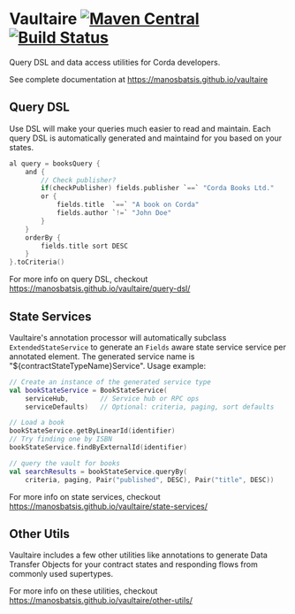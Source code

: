# Vaultaire [![Maven Central](https://img.shields.io/maven-central/v/com.github.manosbatsis.vaultaire/vaultaire.svg)](https://repo1.maven.org/maven2/com/github/manosbatsis/vaultaire/vaultaire/) [![Build Status](https://travis-ci.org/manosbatsis/vaultaire.svg?branch=master)](https://travis-ci.org/manosbatsis/vaultaire)

Query DSL and data access utilities for Corda developers.   

See complete documentation at https://manosbatsis.github.io/vaultaire

## Query DSL

Use DSL will make your queries much easier to read and maintain. 
Each query DSL is automatically generated and maintaind for you 
based on your states.


```kotlin
al query = booksQuery {
    and {
    	// Check publisher?
        if(checkPublisher) fields.publisher `==` "Corda Books Ltd."
        or {
            fields.title  `==` "A book on Corda"
            fields.author `!=` "John Doe"
        }
    }
    orderBy {
        fields.title sort DESC
    }
}.toCriteria()
```

For more info on query DSL, checkout https://manosbatsis.github.io/vaultaire/query-dsl/

## State Services

Vaultaire's annotation processor  will automatically subclass `ExtendedStateService` to generate
an `Fields` aware state service service per annotated element. The generated service name
is "${contractStateTypeName}Service". Usage example:


```kotlin
// Create an instance of the generated service type
val bookStateService = BookStateService(
    serviceHub,        // Service hub or RPC ops
    serviceDefaults)   // Optional: criteria, paging, sort defaults

// Load a book
bookStateService.getByLinearId(identifier)
// Try finding one by ISBN
bookStateService.findByExternalId(identifier)

// query the vault for books
val searchResults = bookStateService.queryBy(
    criteria, paging, Pair("published", DESC), Pair("title", DESC))
```


For more info on state services, checkout https://manosbatsis.github.io/vaultaire/state-services/

## Other Utils

Vaultaire includes a few other utilities like annotations to generate Data Transfer Objects for 
your contract states and responding flows from commonly used supertypes.

For more info on these utilities, checkout https://manosbatsis.github.io/vaultaire/other-utils/
